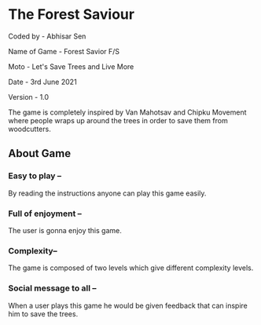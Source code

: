 # The Forest Saviour
Coded by - Abhisar Sen

Name of Game - Forest Savior F/S

Moto - Let's Save Trees and Live More

Date - 3rd June 2021

Version - 1.0

The game is completely inspired by Van Mahotsav and Chipku Movement where people wraps up around the trees in order to save them from woodcutters.

## About Game
### Easy to play –
By reading the instructions anyone can play this game
easily.
### Full of enjoyment –
The user is gonna enjoy this game.
### Complexity–
The game is composed of two levels which give different complexity levels.
### Social message to all –
When a user plays this game he would be given feedback that can inspire him to save the trees.

